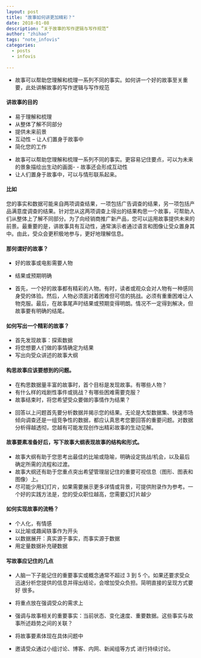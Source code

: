 ```yaml
---
layout: post
title: "故事如何讲更加精彩？"
date: 2018-01-08
description: ”关于故事的写作逻辑与写作规范“
author: "zhihao"
tags: "note_infovis"
categories:
  - posts
  - infovis
 
---
```

* 故事可以帮助您理解和梳理一系列不同的事实。如何讲一个好的故事至关重要，此处讲解故事的写作逻辑与写作规范


#### 讲故事的目的
* 易于理解和梳理
* 从整体了解不同部分
* 提供未来前景
* 互动性 – 让人们置身于故事中
* 简化您的工作
- 故事可以帮助您理解和梳理一系列不同的事实。更容易记住要点，可以为未来的景象描绘出生动的画面- - 故事还会形成互动性 
- 让人们置身于故事中，可以与情形联系起来。

#### 比如
您的事实和数据可能来自两项调查结果，一项包括广告调查的结果，另一项包括产品满意度调查的结果。针对您从这两项调查上得出的结果构思一个故事，可帮助人们从整体上了解不同部分。为了向经销商推广新产品，您可以运用故事提供未来的前景。最重要的是，讲故事具有互动性，通常演示者通过语言和图像让受众置身其中。由此，受众会更积极地参与，更好地理解信息。



#### 那何谓好的故事？
* 好的故事或电影需要人物
* 结果或预期明确

* 首先，一个好的故事都有精彩的人物。有时，读者或观众会对人物有一种感同身受的体验。然后，人物必须面对着困难但可信的挑战。必须有重重困难让人物克服。最后，在故事尾声时结果或预期变得明朗。情况不一定得到解决，但故事要有明确的结尾。


#### 如何写出一个精彩的故事？

* 首先发现故事：探索数据
* 将您想要人们做的事情确定为结果
* 写出向受众讲述的故事大纲

#### 构思故事应该要想到的问题。
* 在构思数据量丰富的故事时，首个目标是发现故事。有哪些人物？
* 有什么样的戏剧性事件或挑战？有哪些困难需要克服？
* 故事结束时，将您希望受众要做的事情作为结果？

- 回答以上问题首先要分析数据并揭示您的结果。无论是大型数据集、快速市场倾向调查还是一组竞争性的数据，都应认真思考您要回答的重要问题。对数据分析得越透彻，您越有可能发现创作出精彩故事的生动见解。


#### 故事要素准备好后，写下故事大纲表现故事的结构和形式。
* 故事大纲有助于您思考出最佳的比喻或隐喻，明确设定挑战/机会，以及最后确定所需的流程和过渡。
* 故事大纲还有助于您重点突出希望管理层记住的重要可视信息（图形、图表和图像）上。
* 尽可能少用幻灯片，如果需要展示更多详情或背景，可提供附录作为参考。一个好的实践方法是，您的受众职位越高，您需要幻灯片越少



#### 如何实现故事的流畅？
* 个人化，有情感
* 以比喻或趣闻轶事作为开头
* 以数据展开：真实源于事实，而事实源于数据
* 用定量数据补充硬数据


#### 写故事应记住的几点

* 人脑一下子能记住的重要事实或概念通常不超过 3 到 5 个。如果还要求受众
迅速分析您提供的信息并得出结论，会增加受众负担。简明直接的呈现方式要好
很多。

* 将重点放在强调受众的需求上
* 强调与故事相关的重要事实：当前状态、变化速度、重要数据。这些事实与故事所述趋势之间的关联？
* 将故事要素体现在具体问题中
* 邀请受众通过小组讨论、博客、内网、新闻组等方式
进行持续讨论。
